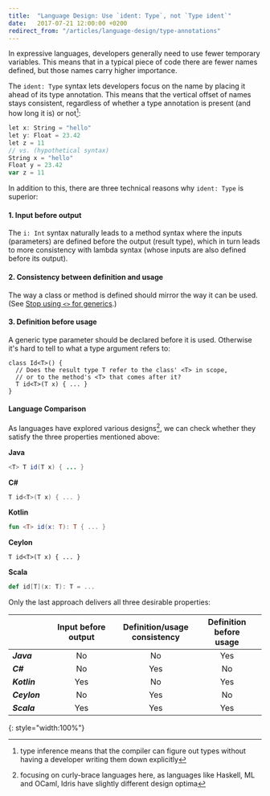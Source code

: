 ```yaml
---
title:  "Language Design: Use `ident: Type`, not `Type ident`"
date:   2017-07-21 12:00:00 +0200
redirect_from: "/articles/language-design/type-annotations"
---
```


In expressive languages, developers generally need to use fewer temporary variables.
This means that in a typical piece of code there are fewer names defined, but
those names carry higher importance.

The `ident: Type` syntax lets developers focus on the name by placing it ahead of its
type annotation. 
This means that the vertical offset of names stays consistent, regardless of whether a type
annotation is present (and how long it is) or not[^type-inference]:

```scala
let x: String = "hello"
let y: Float = 23.42
let z = 11
// vs. (hypothetical syntax)
String x = "hello"
Float y = 23.42
var z = 11
```

In addition to this, there are three technical reasons why `ident: Type` is superior:

#### 1. Input before output

The `i: Int` syntax naturally leads to a method syntax where the inputs
(parameters) are defined before the output (result type), which in turn leads to
more consistency with lambda syntax (whose inputs are also defined before its
output).

#### 2. Consistency between definition and usage

The way a class or method is defined should mirror the way it can be used.
(See [Stop using `<>` for generics](stop-using-for-generics).)

#### 3. Definition before usage

A generic type parameter should be declared before it is used.
Otherwise it's hard to tell to what a type argument refers to:

```ceylon
class Id<T>() {
  // Does the result type T refer to the class' <T> in scope,
  // or to the method's <T> that comes after it?
  T id<T>(T x) { ... }
}                            
```

#### Language Comparison

As languages have explored various designs[^curly], we can check whether they satisfy
the three properties mentioned above:

**Java**

```java
<T> T id(T x) { ... }
```

**C#**

```csharp
T id<T>(T x) { ... }
```

**Kotlin**

```kotlin
fun <T> id(x: T): T { ... }
```

**Ceylon**

```ceylon
T id<T>(T x) { ... }
```

**Scala**

```scala
def id[T](x: T): T = ...
```

Only the last approach delivers all three desirable properties:

|              | Input before output | Definition/usage<br/> consistency | Definition before<br/> usage |
|--------------|:-------------------:|:----------------------------:|:-----------------------:|
| ***Java***   | No                  | No                           | Yes                     |
| ***C#***     | No                  | Yes                          | No                      |
| ***Kotlin*** | Yes                 | No                           | Yes                     |
| ***Ceylon*** | No                  | Yes                          | No                      |
| ***Scala***  | Yes                 | Yes                          | Yes                     |
{: style="width:100%"}

[^type-inference]: type inference means that the compiler can figure out types without having a developer writing them down explicitly
[^curly]: focusing on curly-brace languages here, as languages like Haskell, ML and OCaml, Idris have slightly different design optima

